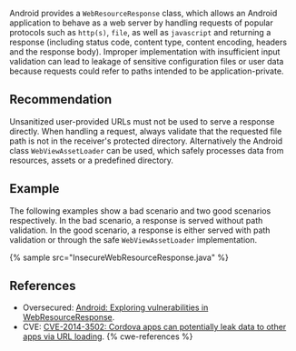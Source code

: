 Android provides a `WebResourceResponse` class, which allows an Android application to behave as a web server by handling requests of popular protocols such as `http(s)`, `file`, as well as `javascript` and returning a response (including status code, content type, content encoding, headers and the response body). Improper implementation with insufficient input validation can lead to leakage of sensitive configuration files or user data because requests could refer to paths intended to be application-private.


## Recommendation
Unsanitized user-provided URLs must not be used to serve a response directly. When handling a request, always validate that the requested file path is not in the receiver's protected directory. Alternatively the Android class `WebViewAssetLoader` can be used, which safely processes data from resources, assets or a predefined directory.


## Example
The following examples show a bad scenario and two good scenarios respectively. In the bad scenario, a response is served without path validation. In the good scenario, a response is either served with path validation or through the safe `WebViewAssetLoader` implementation.

{% sample src="InsecureWebResourceResponse.java" %}

## References
* Oversecured: [Android: Exploring vulnerabilities in WebResourceResponse](https://blog.oversecured.com/Android-Exploring-vulnerabilities-in-WebResourceResponse/).
* CVE: [CVE-2014-3502: Cordova apps can potentially leak data to other apps via URL loading](https://cordova.apache.org/announcements/2014/08/04/android-351.html).
{% cwe-references %}

